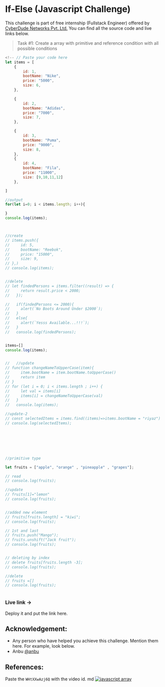 # If-Else (Javascript Challenge)
This challenge is part of free internship (Fullstack Engineer) offered by [CyberDude Networks Pvt. Ltd.](https://cyberdudenetworks.com) You can find all the source code and live links below.

> Task #1: Create a array with primitive and reference condition with all possible conditions

```js
<!-- // Paste your code here
let items = [
    {
        id: 1,
        bootName: "Nike",
        price: "5000",
        size: 6,
    },

    {
        id: 2,
        bootName: "Adidas",
        price: "7000",
        size: 7,
    },

    {
        id: 3,
        bootName: "Puma",
        price: "9000",
        size: 8,
    },
    {
        id: 4,
        bootName: "Fila",
        price: "11000",
        size: [9,10,11,12]
    },

]

//output
for(let i=0; i < items.length; i++){

}
console.log(items);



//create
// items.push({
//     id: 5,
//     bootName: "Reebok",
//     price: "15000",
//     size: 9,
// },)
// console.log(items);


//delete
// let findedPersons = items.filter((result) => {
//     return result.price < 2000;
//   });

//   if(findedPersons <= 2000){
//     alert(`No Boots Around Under $2000`);
//   }
//   else{
//     alert(`Yesss Available...!!!`);
//   }
//   console.log(findedPersons);


items=[]
console.log(items);


//   //update
// function changeNameToUpperCase(item){
//     item.bootName = item.bootName.toUpperCase()
//     return item
// }
// for (let i = 0; i < items.length ; i++) {
//     let val = items[i]
//     items[i] = changeNameToUpperCase(val)
//   }
//   console.log(items);

//update-2
// const selectedItems = items.find((items)=>items.bootName = "riyaz")
// console.log(selectedItems);







//primitive type

let fruits = ["apple", "orange" , "pineapple" , "grapes"];

// read
// console.log(fruits);

//update
// fruits[1]="lemon"
// console.log(fruits);


//added new element
// fruits[fruits.length] = "kiwi";
// console.log(fruits); 

// 1st and last
// fruits.push("Mango");
// fruits.unshift("Jack fruit");
// console.log(fruits);


// deleting by index
// delete fruits[fruits.length -3];
// console.log(fruits); 

//delete
// fruits =[]
// console.log(fruits);



```


### Live link -> 
Deploy it and put the link here.


## Acknowledgement:
 - Any person who have helped you achieve this challenge. Mention them here. For example, look below.
 - Anbu [@anbu](https://github.com/anburocky3)

## References:

Paste the `WHtXXwAzj6Q` with the video id.
md
[![javascript array](https://www.youtube.com/watch?v=WHtXXwAzj6Q)](https://www.youtube.com/watch?v=WHtXXwAzj6Q "js array")